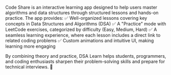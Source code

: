 Code Share is an interactive learning app designed to help users master algorithms and data structures through structured lessons and hands-on practice. The app provides:
✅ Well-organized lessons covering key concepts in Data Structures and Algorithms (DSA)
✅ A "Practice" mode with LeetCode exercises, categorized by difficulty (Easy, Medium, Hard)
                 ✅ A seamless learning experience, where each lesson includes a direct link to related coding problems
✅ Custom animations and intuitive UI, making learning more engaging

By combining theory and practice, DSA Learn helps students, programmers, and coding enthusiasts sharpen their problem-solving skills and prepare for technical interviews. 🚀
